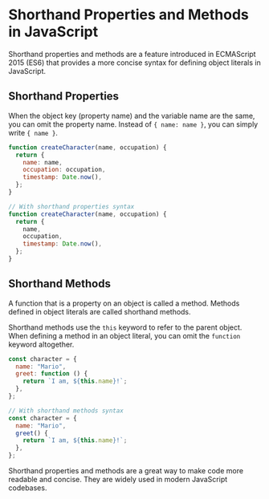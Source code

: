 # Shorthand Properties and Methods in JavaScript

Shorthand properties and methods are a feature introduced in ECMAScript 2015 (ES6) that provides a more concise syntax for defining object literals in JavaScript.

## Shorthand Properties

When the object key (property name) and the variable name are the same, you can omit the property name. Instead of `{ name: name }`, you can simply write `{ name }`.

```js
function createCharacter(name, occupation) {
  return {
    name: name,
    occupation: occupation,
    timestamp: Date.now(),
  };
}

// With shorthand properties syntax
function createCharacter(name, occupation) {
  return {
    name,
    occupation,
    timestamp: Date.now(),
  };
}
```

## Shorthand Methods

A function that is a property on an object is called a method. Methods defined in object literals are called shorthand methods.

Shorthand methods use the `this` keyword to refer to the parent object. When defining a method in an object literal, you can omit the `function` keyword altogether.

```js
const character = {
  name: "Mario",
  greet: function () {
    return `I am, ${this.name}!`;
  },
};

// With shorthand methods syntax
const character = {
  name: "Mario",
  greet() {
    return `I am, ${this.name}!`;
  },
};
```

Shorthand properties and methods are a great way to make code more readable and concise. They are widely used in modern JavaScript codebases.
